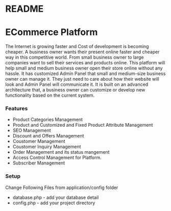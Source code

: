 # README #

# ECommerce Platform 

The Internet is growing faster and Cost of development is becoming cheaper. A business owner wants their present online faster and cheaper way in this competitive world. From small business owner to large companies want to sell their services and products online. This platform will help small and medium business owner open their store online without any hassle. It has customized Admin Panel that small and medium-size business owner can manage it. They just need to care about how their website will look and Admin Panel will communicate it. It is built on an advanced architecture that, a business owner can customize or develop new functionality based on the current system.


### Features ###

* Product Categories Management
* Product and Customized and Fixed Product Attribute Management
* SEO Management
* Discount and Offers Management
* Coustomer Management
* Coustomer Inquiry Management
* Order Management and its status mangement
* Access Control Management for Platform.
* Subscriber Management



### Setup ####

Change Following Files from application/config folder
* database.php - add your database detail
* config.php - add your project directory
